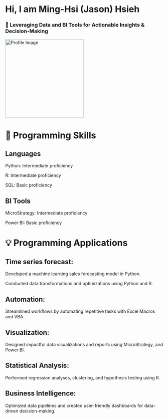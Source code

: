 # Hi, I am Ming-Hsi (Jason) Hsieh

### 🎯  Leveraging Data and BI Tools for Actionable Insights & Decision-Making  

<p align="left"> <img src="https://cdn.pixabay.com/photo/2024/04/25/02/23/ai-generated-8718795_960_720.png" alt="Profile Image" width="250"/> </p>

# 🚀 Programming Skills

## Languages
Python: Intermediate proficiency

R: Intermediate proficiency

SQL: Basic proficiency

## BI Tools
MicroStrategy: Intermediate proficiency

Power BI: Basic proficiency

# 💡 Programming Applications
## Time series forecast:
Developed a machine learning sales forecasting model in Python.

Conducted data transformations and optimizations using Python and R.

## Automation:
Streamlined workflows by automating repetitive tasks with Excel Macros and VBA.

## Visualization:
Designed impactful data visualizations and reports using MicroStrategy, and Power BI.

## Statistical Analysis:
Performed regression analyses, clustering, and hypothesis testing using R.

## Business Intelligence:
Optimized data pipelines and created user-friendly dashboards for data-driven decision-making.
